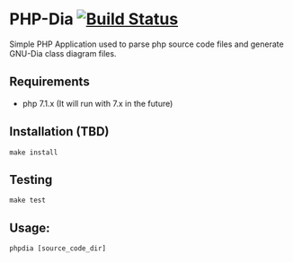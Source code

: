 # PHP-Dia [![Build Status](https://travis-ci.org/shaggyz/php-dia.svg?branch=0.2.x)](https://travis-ci.org/shaggyz/php-dia)

Simple PHP Application used to parse php source code files and generate GNU-Dia class diagram files.

## Requirements

+ php 7.1.x (It will run with 7.x in the future)

## Installation (TBD)

```make install```

## Testing

```make test```

## Usage: 

```phpdia [source_code_dir]```